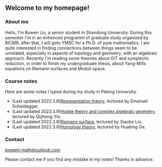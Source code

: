 ## Welcome to my homepage!

### About me
Hello, I'm Bowen Liu, a senior student in Shandong University. During this semester I'm in an enhenced programm of graduate study organized by BICMR, after that, I will goto YMSC for a Ph.D. of pure mathematics. I am quite interested in finding connections between things seem to be unrelated, especially in aspects of topology and geometry, with an algebraic approach. Recently I'm reading some theories about GIT and symplectic reduction, in order to finish my undergraduate thesis, about Yang-Mills equations on Riemann surfaces and Moduli space.

### Course notes

Here are some notes I typed during my study in Peking University.
* (Last updated 2022.3.8)[Representation theory](notes/Representation_theory.pdf), lectured by Emanuel Scheidegger.
* (Last updated 2022.3.9)[Hodge theory and complex algebraic geometry](notes/Hodge_theory_and_Complex_Algebra_Geometry.pdf), lectured by Qizheng Yin.
* (Last updated 2022.3.8)[Riemann surface](notes/Riemann_surface.pdf), lectured by Xiaobo Liu.
* (Last updated 2022.3.9)[Homology theory](notes/homology.pdf), lectured by Huabing Ge.

### Contact
bowenl-math@outlook.com

Please contact me if you find any mistake in my notes! Thanks in advance.
